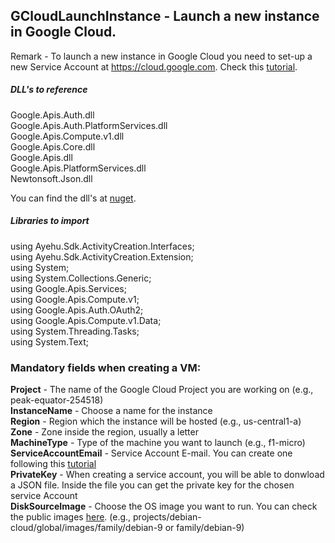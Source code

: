 ## GCloudLaunchInstance - Launch a new instance in Google Cloud.

Remark - To launch a new instance in Google Cloud you need to set-up a new Service Account at https://cloud.google.com. Check this [tutorial](https://docs.bmc.com/docs/PATROL4GoogleCloudPlatform/10/creating-a-service-account-key-in-the-google-cloud-platform-project-799095477.html).  

##### DLL's to reference
Google.Apis.Auth.dll  
Google.Apis.Auth.PlatformServices.dll  
Google.Apis.Compute.v1.dll  
Google.Apis.Core.dll  
Google.Apis.dll  
Google.Apis.PlatformServices.dll  
Newtonsoft.Json.dll  

You can find the dll's at [nuget](https://www.nuget.org/packages/Google.Apis.Compute.v1).

##### Libraries to import
using Ayehu.Sdk.ActivityCreation.Interfaces;  
using Ayehu.Sdk.ActivityCreation.Extension;  
using System;  
using System.Collections.Generic;  
using Google.Apis.Services;  
using Google.Apis.Compute.v1;  
using Google.Apis.Auth.OAuth2;  
using Google.Apis.Compute.v1.Data;  
using System.Threading.Tasks;  
using System.Text;  

### Mandatory fields when creating a VM:
**Project**				- The name of the Google Cloud Project you are working on (e.g.,  peak-equator-254518)  
**InstanceName**		- Choose a name for the instance  
**Region**				- Region which the instance will be hosted (e.g., us-central1-a)  
**Zone**				- Zone inside the region, usually a letter  
**MachineType**			- Type of the machine you want to launch (e.g., f1-micro)  
**ServiceAccountEmail**	- Service Account E-mail. You can create one following this [tutorial](https://docs.bmc.com/docs/PATROL4GoogleCloudPlatform/10/creating-a-service-account-key-in-the-google-cloud-platform-project-799095477.html)  
**PrivateKey**			- When creating a service account, you will be able to donwload a JSON file. Inside the file you can get the private key for the chosen service Account  
**DiskSourceImage**		- Choose the OS image you want to run. You can check the public images [here](https://cloud.google.com/compute/docs/images). (e.g., projects/debian-cloud/global/images/family/debian-9 or family/debian-9)  